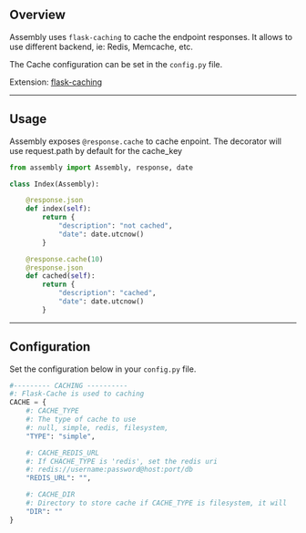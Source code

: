 
## Overview

Assembly uses `flask-caching` to cache the endpoint responses. It allows to use different backend, ie: Redis, Memcache, etc. 

The Cache configuration can be set in the `config.py` file.

Extension: <a href="https://github.com/sh4nks/flask-caching" target="_blank">flask-caching</a>

---

## Usage


Assembly exposes `@response.cache` to cache enpoint. The decorator will use request.path by default for the cache_key 

```python
from assembly import Assembly, response, date

class Index(Assembly):

    @response.json
    def index(self):
        return {
            "description": "not cached",
            "date": date.utcnow()
        }

    @response.cache(10)
    @response.json
    def cached(self):
        return {
            "description": "cached",
            "date": date.utcnow()
        }
```

---


## Configuration

Set the configuration below in your `config.py` file.

```python
#--------- CACHING ----------
#: Flask-Cache is used to caching
CACHE = {
    #: CACHE_TYPE
    #: The type of cache to use
    #: null, simple, redis, filesystem,        
    "TYPE": "simple",

    #: CACHE_REDIS_URL
    #: If CHACHE_TYPE is 'redis', set the redis uri
    #: redis://username:password@host:port/db        
    "REDIS_URL": "",

    #: CACHE_DIR
    #: Directory to store cache if CACHE_TYPE is filesystem, it will
    "DIR": ""
}
```

